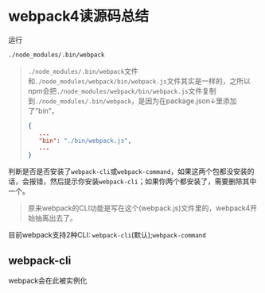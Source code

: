 # webpack4读源码总结

运行

```bash
./node_modules/.bin/webpack
```

>`./node_modules/.bin/webpack`文件和`./node_modules/webpack/bin/webpack.js`文件其实是一样的，之所以npm会把`./node_modules/webpack/bin/webpack.js`文件复制到`./node_modules/.bin/webpack`，是因为在package.json↓里添加了"bin"。
>
>``` json
>{
>    ...
>    "bin": "./bin/webpack.js",
>    ...
>}
>```

判断是否是否安装了`webpack-cli`或`webpack-command`，如果这两个包都没安装的话，会报错，然后提示你安装`webpack-cli`；如果你两个都安装了，需要删除其中一个。

>原来webpack的CLI功能是写在这个(webpack.js)文件里的，webpack4开始抽离出去了。

目前webpack支持2种CLI: `webpack-cli`(默认);`webpack-command`

## webpack-cli

webpack会在此被实例化
